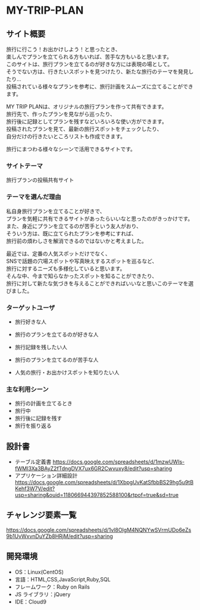 # MY-TRIP-PLAN


## サイト概要

旅行に行こう！お出かけしよう！と思ったとき、  
楽しんでプランを立てられる方もいれば、苦手な方もいると思います。  
このサイトは、旅行プランを立てるのが好きな方には表現の場として。    
そうでない方は、行きたいスポットを見つけたり、新たな旅行のテーマを発見したり...  
投稿されている様々なプランを参考に、旅行計画をスムーズに立てることができます。  

MY TRIP PLANは、オリジナルの旅行プランを作って共有できます。  
旅行先で、作ったプランを見ながら巡ったり、  
旅行後に記録としてプランを残すなどいろいろな使い方ができます。  
投稿されたプランを見て、最新の旅行スポットをチェックしたり、  
自分だけの行きたいところリストも作成できます。  

旅行にまつわる様々なシーンで活用できるサイトです。


### サイトテーマ

旅行プランの投稿共有サイト

### テーマを選んだ理由

私自身旅行プランを立てることが好きで、  
プランを気軽に共有できるサイトがあったらいいなと思ったのがきっかけです。  
また、身近にプランを立てるのが苦手という友人がおり、  
そういう方は、既に立てられたプランを参考にすれば、  
旅行前の煩わしさを解消できるのではないかと考えました。  

最近では、定番の人気スポットだけでなく、  
SNSで話題の穴場スポットや写真映えするスポットを巡るなど、  
旅行に対するニーズも多様化していると思います。  
そんな中、今まで知らなかったスポットを知ることができたり、  
旅行に対して新たな気づきを与えることができればいいなと思いこのテーマを選びました。


### ターゲットユーザ

- 旅行好きな人
- 旅行のプランを立てるのが好きな人
- 旅行記録を残したい人

- 旅行のプランを立てるのが苦手な人
- 人気の旅行・お出かけスポットを知りたい人

### 主な利用シーン

- 旅行の計画を立てるとき
- 旅行中
- 旅行後に記録を残す
- 旅行を振り返る

## 設計書

- テーブル定義書
  <https://docs.google.com/spreadsheets/d/1mzwUWIs-fWMI3Xa3BAyZ2fTdngDVX7ux6GR2Cwvuxy8/edit?usp=sharing>
- アプリケーション詳細設計
  <https://docs.google.com/spreadsheets/d/1XbpgUvKatSfbbBS29hg5u9tBKehf3W7V/edit?usp=sharing&ouid=118066944397852588100&rtpof=true&sd=true>

## チャレンジ要素一覧

<https://docs.google.com/spreadsheets/d/1vl8OIgM4NQNYwSVrmUDo6eZs9b1UvWxvnDuYZb8HRjM/edit?usp=sharing>

## 開発環境

- OS：Linux(CentOS)
- 言語：HTML,CSS,JavaScript,Ruby,SQL
- フレームワーク：Ruby on Rails
- JS ライブラリ：jQuery
- IDE：Cloud9
